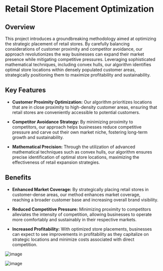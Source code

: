 # Retail Store Placement Optimization

## Overview

This project introduces a groundbreaking methodology aimed at optimizing the strategic placement of retail stores. By carefully balancing considerations of customer proximity and competitor avoidance, our approach revolutionizes the way businesses can expand their market presence while mitigating competitive pressures. Leveraging sophisticated mathematical techniques, including convex hulls, our algorithm identifies optimal store locations within densely populated customer areas, strategically positioning them to maximize profitability and sustainability.

## Key Features

- **Customer Proximity Optimization:** Our algorithm prioritizes locations that are in close proximity to high-density customer areas, ensuring that retail stores are conveniently accessible to potential customers.
  
- **Competitor Avoidance Strategy:** By minimizing proximity to competitors, our approach helps businesses reduce competitive pressure and carve out their own market niche, fostering long-term growth and sustainability.
  
- **Mathematical Precision:** Through the utilization of advanced mathematical techniques such as convex hulls, our algorithm ensures precise identification of optimal store locations, maximizing the effectiveness of retail expansion strategies.

## Benefits

- **Enhanced Market Coverage:** By strategically placing retail stores in customer-dense areas, our method enhances market coverage, reaching a broader customer base and increasing overall brand visibility.
  
- **Reduced Competitive Pressure:** Minimizing proximity to competitors alleviates the intensity of competition, allowing businesses to operate more comfortably and sustainably in their respective markets.
  
- **Increased Profitability:** With optimized store placements, businesses can expect to see improvements in profitability as they capitalize on strategic locations and minimize costs associated with direct competition.
  
![image](https://github.com/NavyaGoel/Retail-Store-Placement/assets/168194840/d84aa27f-130e-43e5-82a0-cd56d3cff278)

![image](https://github.com/NavyaGoel/Retail-Store-Placement/assets/168194840/8a95f344-a3a7-4466-b293-de0edbdc80d2)




